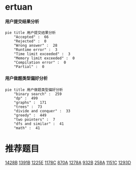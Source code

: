 # ertuan

<!-- tabs:start -->



#### **用户提交结果分析**

```mermaid
pie title 用户提交结果分析
    "Accepted" :  66
    "Rejected" :  0
    "Wrong answer" :  28
    "Runtime error" :  3
    "Time limit exceeded" :  3
    "Memory limit exceeded" :  0
    "Compilation error" :  0
    "Partial" :  0
```

#### **用户做题类型偏好分析**

```mermaid
pie title 用户做题类型偏好分析
    "binary search" :  259
    "dp" :  499
    "graphs" :  171
    "trees" :  73
    "divide and conquer" :  33
    "greedy" :  449
    "two pointers" :  7
    "dfs and similar" :  41
    "math" :  41
```



<!-- tabs:end -->
# 推荐题目
[1428B](https://codeforces.com/contest/1428/problem/B)
[1391B](https://codeforces.com/contest/1391/problem/B)
[1225E](https://codeforces.com/contest/1225/problem/E)
[1178C](https://codeforces.com/contest/1178/problem/C)
[870A](https://codeforces.com/contest/870/problem/A)
[1278A](https://codeforces.com/contest/1278/problem/A)
[932B](https://codeforces.com/contest/932/problem/B)
[258A](https://codeforces.com/contest/258/problem/A)
[1151C](https://codeforces.com/contest/1151/problem/C)
[1293D](https://codeforces.com/contest/1293/problem/D)
